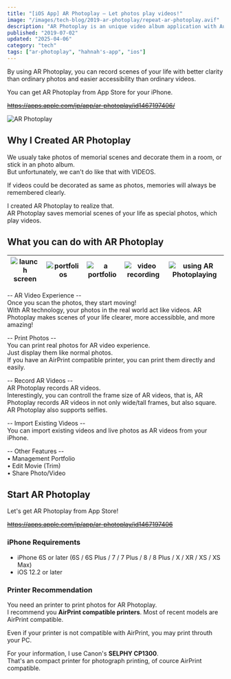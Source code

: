 ```yaml
---
title: "[iOS App] AR Photoplay — Let photos play videos!"
image: "/images/tech-blog/2019-ar-photoplay/repeat-ar-photoplay.avif"
description: "AR Photoplay is an unique video album application with Augmented Reality technology."
published: "2019-07-02"
updated: "2025-04-06"
category: "tech"
tags: ["ar-photoplay", "hahnah's-app", "ios"]
---
```


By using AR Photoplay, you can record scenes of your life with better clarity than ordinary photos and easier accessibility than ordinary videos.

You can get AR Photoplay from App Store for your iPhone.

~~https://apps.apple.com/jp/app/ar-photoplay/id1467197406/~~

![AR Photoplay](/images/tech-blog/2019-ar-photoplay/ar-photoplay-preview.gif)

## Why I Created AR Photoplay

We usualy take photos of memorial scenes and decorate them in a room, or stick in an photo album.  
But unfortunately, we can't do like that with VIDEOS.

If videos could be decorated as same as photos, memories will always be remembered clearly.

I created AR Photoplay to realize that.  
AR Photoplay saves memorial scenes of your life as special photos, which play videos.

## What you can do with AR Photoplay

| ![launch screen](/images/tech-blog/2019-ar-photoplay/launch.avif) | ![portfolios](/images/tech-blog/2019-ar-photoplay/portfolios.avif) | ![a portfolio](/images/tech-blog/2019-ar-photoplay/portfolio.avif) | ![video recording](/images/tech-blog/2019-ar-photoplay/video-record.avif) | ![using AR Photoplaying](/images/tech-blog/2019-ar-photoplay/ar-photoplaying.avif) |
| ----------------------------------------------------------------- | ------------------------------------------------------------------ | ------------------------------------------------------------------ | ------------------------------------------------------------------------- | ---------------------------------------------------------------------------------- |

-- AR Video Experience --  
Once you scan the photos, they start moving!  
With AR technology, your photos in the real world act like videos. AR Photoplay makes scenes of your life clearer, more accessibble, and more amazing!

-- Print Photos --  
You can print real photos for AR video experience.  
Just display them like normal photos.  
If you have an AirPrint compatible printer, you can print them directly and easily.

-- Record AR Videos --  
AR Photoplay records AR videos.  
Interestingly, you can controll the frame size of AR videos, that is, AR Photoplay records AR videos in not only wide/tall frames, but also square.  
AR Photoplay also supports selfies.

-- Import Existing Videos --  
You can import existing videos and live photos as AR videos from your iPhone.

-- Other Features --  
• Management Portfolio  
• Edit Movie (Trim)  
• Share Photo/Video

## Start AR Photoplay

Let's get AR Photoplay from App Store!

~~https://apps.apple.com/jp/app/ar-photoplay/id1467197406~~

### iPhone Requirements

- iPhone 6S or later (6S / 6S Plus / 7 / 7 Plus / 8 / 8 Plus / X / XR / XS / XS Max)
- iOS 12.2 or later

### Printer Recommendation

You need an printer to print photos for AR Photoplay.  
I recommend you **AirPrint compatible printers**. Most of recent models are AirPrint compatible.

Even if your printer is not compatible with AirPrint, you may print throuth your PC.

For your information, I use Canon's **SELPHY CP1300**.  
That's an compact printer for photograph printing, of cource AirPrint compatible.
